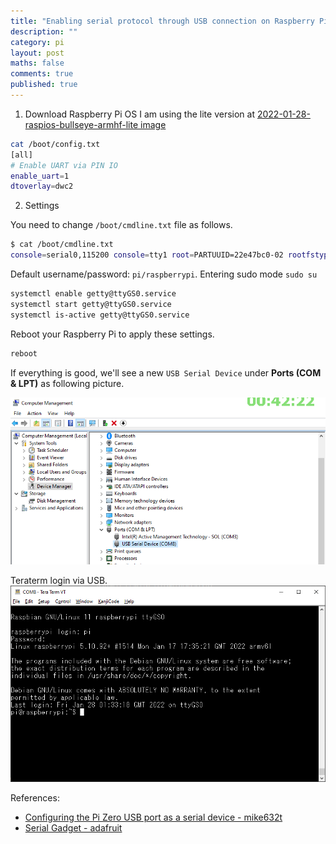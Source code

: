 ```yaml
---
title: "Enabling serial protocol through USB connection on Raspberry Pi"
description: ""
category: pi
layout: post
maths: false
comments: true
published: true
---
```


1. Download Raspberry Pi OS
I am using the lite version at [2022-01-28-raspios-bullseye-armhf-lite image](https://downloads.raspberrypi.org/raspios_lite_armhf/images/raspios_lite_armhf-2022-01-28/2022-01-28-raspios-bullseye-armhf-lite.zip)

```bash
cat /boot/config.txt
[all]
# Enable UART via PIN IO
enable_uart=1
dtoverlay=dwc2
```

2. Settings

You need to change `/boot/cmdline.txt` file as follows.

```bash
$ cat /boot/cmdline.txt
console=serial0,115200 console=tty1 root=PARTUUID=22e47bc0-02 rootfstype=ext4 fsck.repair=yes rootwait modules-load=dwc2,g_serial
```

Default username/password: `pi/raspberrypi`. Entering sudo mode `sudo su`

```bash
systemctl enable getty@ttyGS0.service
systemctl start getty@ttyGS0.service
systemctl is-active getty@ttyGS0.service
```
Reboot your Raspberry Pi to apply these settings.

```bash
reboot
```

If everything is good, we'll see a new `USB Serial Device` under **Ports (COM & LPT)** as following picture.

![usb-serial-devices-device-maneger](/images/posts/pi/usb-serial-devices-device-maneger.png)

Teraterm login via USB.
![Teraterm login via USB](/images/posts/pi/Tera-term-login-via-USB.png)

References:
- [Configuring the Pi Zero USB port as a serial device - mike632t](https://mike632t.wordpress.com/2020/03/30/configuring-the-pi-zero-usb-port-as-a-serial-device/)
- [Serial Gadget - adafruit](https://learn.adafruit.com/turning-your-raspberry-pi-zero-into-a-usb-gadget/serial-gadget)